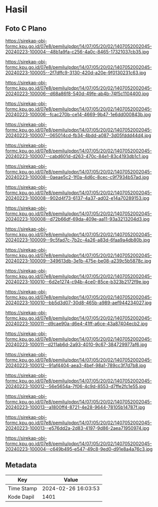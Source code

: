# Hasil

## Foto C Plano

https://sirekap-obj-formc.kpu.go.id/07e8/pemilu/pdpr/14/07/05/20/02/1407052002045-20240223-100004--48b1a9fa-c256-4a0c-8465-17321037cb35.jpg

https://sirekap-obj-formc.kpu.go.id/07e8/pemilu/pdpr/14/07/05/20/02/1407052002045-20240223-100005--2f7dffc9-3130-420d-a20e-9f0130231c63.jpg

https://sirekap-obj-formc.kpu.go.id/07e8/pemilu/pdpr/14/07/05/20/02/1407052002045-20240223-100006--d68a86f8-540d-49fe-ab4b-74f5c1104400.jpg

https://sirekap-obj-formc.kpu.go.id/07e8/pemilu/pdpr/14/07/05/20/02/1407052002045-20240223-100006--fcac270b-ce14-4669-9b47-1e6dd000843b.jpg

https://sirekap-obj-formc.kpu.go.id/07e8/pemilu/pdpr/14/07/05/20/02/1407052002045-20240223-100007--065014cd-fb34-4bdd-a087-3d05fddd44d4.jpg

https://sirekap-obj-formc.kpu.go.id/07e8/pemilu/pdpr/14/07/05/20/02/1407052002045-20240223-100007--cabd601d-d263-470c-84e1-83c4193db1c1.jpg

https://sirekap-obj-formc.kpu.go.id/07e8/pemilu/pdpr/14/07/05/20/02/1407052002045-20240223-100008--0aeae5c2-1f0a-4d6c-8cec-c9f7934b57ad.jpg

https://sirekap-obj-formc.kpu.go.id/07e8/pemilu/pdpr/14/07/05/20/02/1407052002045-20240223-100008--902d4f73-6137-4a37-ad02-e14a70289153.jpg

https://sirekap-obj-formc.kpu.go.id/07e8/pemilu/pdpr/14/07/05/20/02/1407052002045-20240223-100008--d72b66df-69da-409e-aa11-93a3213204d3.jpg

https://sirekap-obj-formc.kpu.go.id/07e8/pemilu/pdpr/14/07/05/20/02/1407052002045-20240223-100009--9c5fad7c-7b2c-4a26-a83d-6faa9a4db80b.jpg

https://sirekap-obj-formc.kpu.go.id/07e8/pemilu/pdpr/14/07/05/20/02/1407052002045-20240223-100009--349613db-3e1b-475e-be08-a239c5b5878c.jpg

https://sirekap-obj-formc.kpu.go.id/07e8/pemilu/pdpr/14/07/05/20/02/1407052002045-20240223-100010--6d2e1274-c94b-4ce0-85ce-b323b2172f9e.jpg

https://sirekap-obj-formc.kpu.go.id/07e8/pemilu/pdpr/14/07/05/20/02/1407052002045-20240223-100010--bb5d3d07-30d8-465b-a989-aef944234027.jpg

https://sirekap-obj-formc.kpu.go.id/07e8/pemilu/pdpr/14/07/05/20/02/1407052002045-20240223-100011--d9cae90a-d6e4-41ff-a6ce-43a87404ecb2.jpg

https://sirekap-obj-formc.kpu.go.id/07e8/pemilu/pdpr/14/07/05/20/02/1407052002045-20240223-100011--d211ab6d-2a93-4010-9c67-384729977af6.jpg

https://sirekap-obj-formc.kpu.go.id/07e8/pemilu/pdpr/14/07/05/20/02/1407052002045-20240223-100012--91af4404-aea3-4bef-98a1-789cc3f7d7b8.jpg

https://sirekap-obj-formc.kpu.go.id/07e8/pemilu/pdpr/14/07/05/20/02/1407052002045-20240223-100012--56e5654a-7f06-4c9d-8553-d7ffe2fc1e55.jpg

https://sirekap-obj-formc.kpu.go.id/07e8/pemilu/pdpr/14/07/05/20/02/1407052002045-20240223-100013--a1800ff4-8721-4e28-9644-78105b14787f.jpg

https://sirekap-obj-formc.kpu.go.id/07e8/pemilu/pdpr/14/07/05/20/02/1407052002045-20240223-100013--e576dd2a-2d83-4197-9d86-2aea71950974.jpg

https://sirekap-obj-formc.kpu.go.id/07e8/pemilu/pdpr/14/07/05/20/02/1407052002045-20240223-100004--c649b495-e547-49c8-9ed0-d91e8a4a76c3.jpg


## Metadata

| Key        | Value               |
| ---------- | ------------------- |
| Time Stamp | 2024-02-26 16:03:53 |
| Kode Dapil | 1401                |



